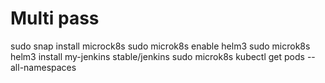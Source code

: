 # Multi pass


sudo snap install microck8s
sudo microk8s enable helm3
sudo microk8s helm3 install my-jenkins stable/jenkins
sudo microk8s kubectl get pods --all-namespaces

